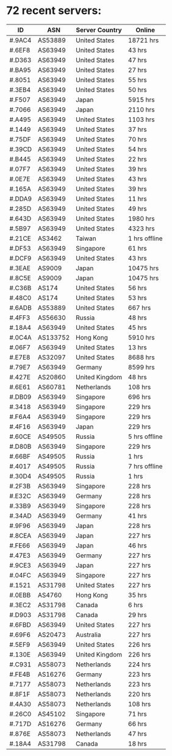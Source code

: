 # 72 recent servers:

| ID | ASN | Server Country | Online |
| ------ | ------ | ------ | ------ |
| #.9AC4 | AS53889 | United States | 18721 hrs |
| #.6EF8 | AS63949 | United States | 43 hrs |
| #.D363 | AS63949 | United States | 47 hrs |
| #.BA95 | AS63949 | United States | 27 hrs |
| #.8051 | AS63949 | United States | 55 hrs |
| #.3EB4 | AS63949 | United States | 50 hrs |
| #.F507 | AS63949 | Japan | 5915 hrs |
| #.7066 | AS63949 | Japan | 2110 hrs |
| #.A495 | AS63949 | United States | 1103 hrs |
| #.1449 | AS63949 | United States | 37 hrs |
| #.75DF | AS63949 | United States | 70 hrs |
| #.39CD | AS63949 | United States | 54 hrs |
| #.B445 | AS63949 | United States | 22 hrs |
| #.07F7 | AS63949 | United States | 39 hrs |
| #.0E7E | AS63949 | United States | 43 hrs |
| #.165A | AS63949 | United States | 39 hrs |
| #.DDA9 | AS63949 | United States | 11 hrs |
| #.285D | AS63949 | United States | 49 hrs |
| #.643D | AS63949 | United States | 1980 hrs |
| #.5B97 | AS63949 | United States | 4323 hrs |
| #.21CE | AS3462 | Taiwan | 1 hrs offline |
| #.DF53 | AS63949 | Singapore | 61 hrs |
| #.DCF9 | AS63949 | United States | 43 hrs |
| #.3EAE | AS9009 | Japan | 10475 hrs |
| #.8C5E | AS9009 | Japan | 10475 hrs |
| #.C36B | AS174 | United States | 56 hrs |
| #.48C0 | AS174 | United States | 53 hrs |
| #.6ADB | AS53889 | United States | 667 hrs |
| #.4FF3 | AS56630 | Russia | 48 hrs |
| #.18A4 | AS63949 | United States | 45 hrs |
| #.0C4A | AS133752 | Hong Kong | 5910 hrs |
| #.06F7 | AS63949 | United States | 13 hrs |
| #.E7E8 | AS32097 | United States | 8688 hrs |
| #.79E7 | AS63949 | Germany | 8599 hrs |
| #.427E | AS20860 | United Kingdom | 48 hrs |
| #.6E61 | AS60781 | Netherlands | 108 hrs |
| #.DB09 | AS63949 | Singapore | 696 hrs |
| #.3418 | AS63949 | Singapore | 229 hrs |
| #.F6A4 | AS63949 | Singapore | 229 hrs |
| #.4F16 | AS63949 | Japan | 229 hrs |
| #.60CE | AS49505 | Russia | 5 hrs offline |
| #.D80B | AS63949 | Singapore | 229 hrs |
| #.66BF | AS49505 | Russia | 1 hrs |
| #.4017 | AS49505 | Russia | 7 hrs offline |
| #.30D4 | AS49505 | Russia | 1 hrs |
| #.2F3B | AS63949 | Singapore | 228 hrs |
| #.E32C | AS63949 | Germany | 228 hrs |
| #.33B9 | AS63949 | Singapore | 228 hrs |
| #.34AD | AS63949 | Germany | 41 hrs |
| #.9F96 | AS63949 | Japan | 228 hrs |
| #.8CEA | AS63949 | Japan | 227 hrs |
| #.FE66 | AS63949 | Japan | 46 hrs |
| #.47E3 | AS63949 | Germany | 227 hrs |
| #.9CE3 | AS63949 | Japan | 227 hrs |
| #.04FC | AS63949 | Singapore | 227 hrs |
| #.1521 | AS31798 | United States | 227 hrs |
| #.0EBB | AS4760 | Hong Kong | 35 hrs |
| #.3EC2 | AS31798 | Canada | 6 hrs |
| #.D903 | AS31798 | Canada | 29 hrs |
| #.6FBD | AS63949 | United States | 227 hrs |
| #.69F6 | AS20473 | Australia | 227 hrs |
| #.5EF9 | AS63949 | United States | 226 hrs |
| #.130E | AS63949 | United Kingdom | 226 hrs |
| #.C931 | AS58073 | Netherlands | 224 hrs |
| #.FE4B | AS16276 | Germany | 223 hrs |
| #.7177 | AS58073 | Netherlands | 223 hrs |
| #.8F1F | AS58073 | Netherlands | 220 hrs |
| #.4A30 | AS58073 | Netherlands | 108 hrs |
| #.26C0 | AS45102 | Singapore | 71 hrs |
| #.717D | AS16276 | Germany | 66 hrs |
| #.876E | AS58073 | Netherlands | 47 hrs |
| #.18A4 | AS31798 | Canada | 18 hrs |

